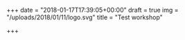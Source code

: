 +++
date = "2018-01-17T17:39:05+00:00"
draft = true
img = "/uploads/2018/01/11/logo.svg"
title = "Test workshop"

+++
